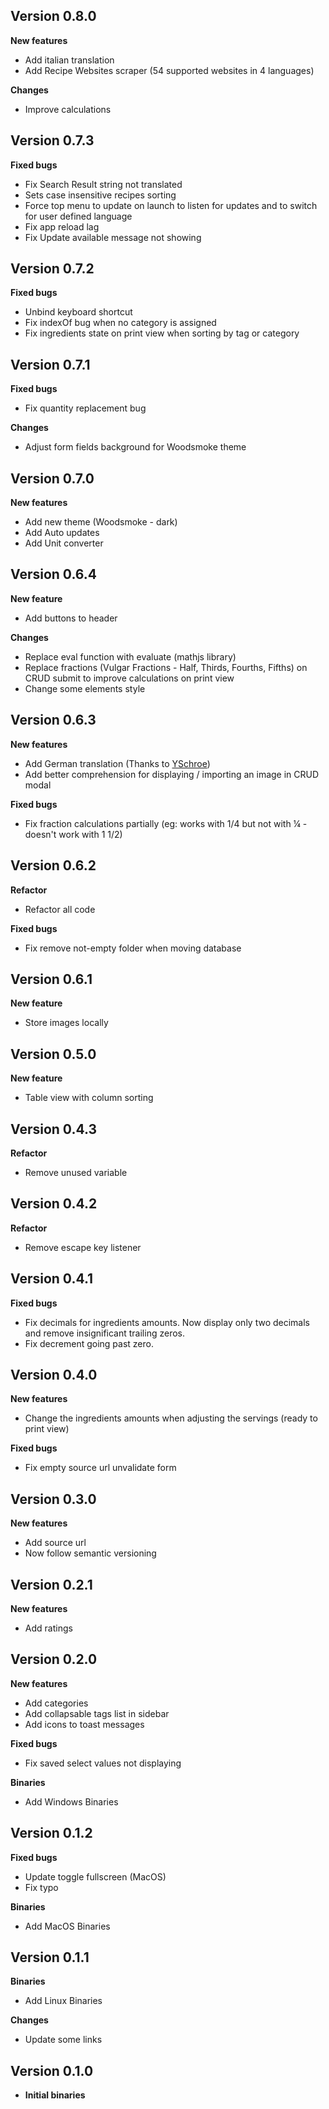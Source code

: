 ## Version 0.8.0

**New features**
&nbsp;
&nbsp;
- Add italian translation
- Add Recipe Websites scraper (54 supported websites in 4 languages)

**Changes**
&nbsp;
&nbsp;
- Improve calculations


## Version 0.7.3

**Fixed bugs**
&nbsp;
&nbsp;
- Fix Search Result string not translated
- Sets case insensitive recipes sorting
- Force top menu to update on launch to listen for updates and to switch for user defined language
- Fix app reload lag
- Fix Update available message not showing

## Version 0.7.2

**Fixed bugs**
&nbsp;
&nbsp;
- Unbind keyboard shortcut
- Fix indexOf bug when no category is assigned
- Fix ingredients state on print view when sorting by tag or category

## Version 0.7.1

**Fixed bugs**
&nbsp;
&nbsp;
- Fix quantity replacement bug

**Changes**
&nbsp;
&nbsp;
- Adjust form fields background for Woodsmoke theme

## Version 0.7.0

**New features**
&nbsp;
&nbsp;
- Add new theme (Woodsmoke - dark)
- Add Auto updates
- Add Unit converter

## Version 0.6.4

**New feature**
&nbsp;
&nbsp;
- Add buttons to header

**Changes**
&nbsp;
&nbsp;
- Replace eval function with evaluate (mathjs library)
- Replace fractions (Vulgar Fractions - Half, Thirds, Fourths, Fifths) on CRUD submit to improve calculations on print view
- Change some elements style

## Version 0.6.3

**New features**
&nbsp;
&nbsp;
- Add German translation (Thanks to [YSchroe](https://github.com/YSchroe))
- Add better comprehension for displaying / importing an image in CRUD modal

**Fixed bugs**
&nbsp;
&nbsp;
- Fix fraction calculations partially (eg: works with 1/4 but not with ¼ - doesn't work with 1 1/2)

## Version 0.6.2

**Refactor**
&nbsp;
&nbsp;
- Refactor all code

**Fixed bugs**
&nbsp;
&nbsp;
- Fix remove not-empty folder when moving database

## Version 0.6.1

**New feature**
&nbsp;
&nbsp;
- Store images locally

## Version 0.5.0

**New feature**
&nbsp;
&nbsp;
- Table view with column sorting

## Version 0.4.3

**Refactor**
&nbsp;
&nbsp;
- Remove unused variable

## Version 0.4.2

**Refactor**
&nbsp;
&nbsp;
- Remove escape key listener

## Version 0.4.1

**Fixed bugs**
&nbsp;
&nbsp;
- Fix decimals for ingredients amounts. Now display only two decimals and remove insignificant trailing zeros.
- Fix decrement going past zero.

## Version 0.4.0

**New features**
&nbsp;
&nbsp;
- Change the ingredients amounts when adjusting the servings (ready to print view)

**Fixed bugs**
&nbsp;
&nbsp;
- Fix empty source url unvalidate form

## Version 0.3.0

**New features**
&nbsp;
&nbsp;
- Add source url
- Now follow semantic versioning

## Version 0.2.1

**New features**
&nbsp;
&nbsp;
- Add ratings

## Version 0.2.0

**New features**
&nbsp;
&nbsp;
- Add categories
- Add collapsable tags list in sidebar
- Add icons to toast messages

**Fixed bugs**
&nbsp;
&nbsp;
- Fix saved select values not displaying

**Binaries**
&nbsp;
&nbsp;
- Add Windows Binaries

## Version 0.1.2

**Fixed bugs**
&nbsp;
&nbsp;
- Update toggle fullscreen (MacOS)
- Fix typo

**Binaries**
&nbsp;
&nbsp;
- Add MacOS Binaries

## Version 0.1.1

**Binaries**
&nbsp;
&nbsp;
- Add Linux Binaries

**Changes**
&nbsp;
&nbsp;
- Update some links

## Version 0.1.0

- **Initial binaries**